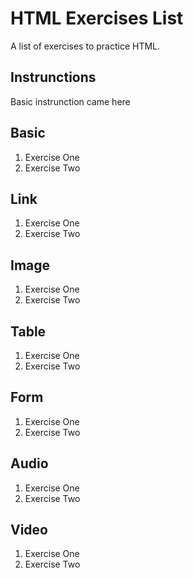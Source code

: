 # HTML Exercises List

A list of exercises to practice HTML.

## Instrunctions

Basic instrunction came here

## Basic

  1. Exercise One
  1. Exercise Two

## Link

  1. Exercise One
  1. Exercise Two

## Image

  1. Exercise One
  1. Exercise Two

## Table

  1. Exercise One
  1. Exercise Two

## Form

  1. Exercise One
  1. Exercise Two

## Audio

  1. Exercise One
  1. Exercise Two

## Video

  1. Exercise One
  1. Exercise Two
